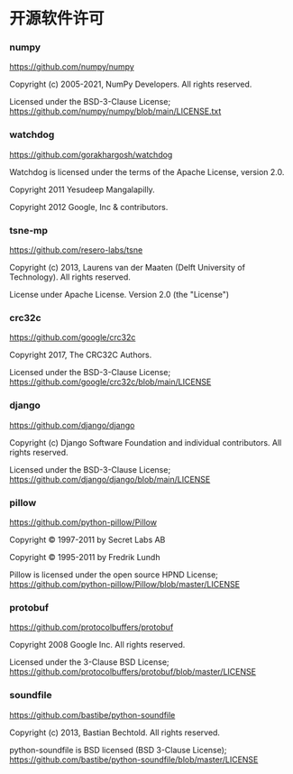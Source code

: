 # 开源软件许可

### numpy

https://github.com/numpy/numpy

Copyright (c) 2005-2021, NumPy Developers. All rights reserved.

Licensed under the BSD-3-Clause License; https://github.com/numpy/numpy/blob/main/LICENSE.txt

### watchdog

https://github.com/gorakhargosh/watchdog

Watchdog is licensed under the terms of the Apache License, version 2.0.

Copyright 2011 Yesudeep Mangalapilly.

Copyright 2012 Google, Inc & contributors.

### tsne-mp

https://github.com/resero-labs/tsne

Copyright (c) 2013, Laurens van der Maaten (Delft University of Technology). All rights reserved.

License under Apache License. Version 2.0 (the "License")

### crc32c

https://github.com/google/crc32c

Copyright 2017, The CRC32C Authors.

Licensed under the BSD-3-Clause License; https://github.com/google/crc32c/blob/main/LICENSE

### django

https://github.com/django/django

Copyright (c) Django Software Foundation and individual contributors. All rights reserved.

Licensed under the BSD-3-Clause License; https://github.com/django/django/blob/main/LICENSE

### pillow

https://github.com/python-pillow/Pillow

Copyright © 1997-2011 by Secret Labs AB

Copyright © 1995-2011 by Fredrik Lundh

Pillow is licensed under the open source HPND License; https://github.com/python-pillow/Pillow/blob/master/LICENSE

### protobuf

https://github.com/protocolbuffers/protobuf

Copyright 2008 Google Inc. All rights reserved.

Licensed under the 3-Clause BSD License; https://github.com/protocolbuffers/protobuf/blob/master/LICENSE

### soundfile

https://github.com/bastibe/python-soundfile

Copyright (c) 2013, Bastian Bechtold. All rights reserved.

python-soundfile is BSD licensed (BSD 3-Clause License); https://github.com/bastibe/python-soundfile/blob/master/LICENSE
